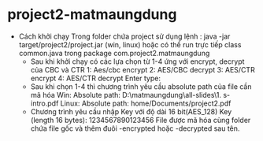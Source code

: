# project2-matmaungdung
- Cách khởi chạy
  Trong folder chứa project sử dụng lệnh :
    java -jar target/project2/project.jar (win, linux)
   hoặc có thể run trực tiếp class common.java trong package com.project2.matmaungdung
  - Sau khi khởi chạy có các lựa chọn từ 1-4 ứng với encrypt, decrypt của CBC và CTR
      1: Aes/cbc encrypt
      2: AES/CBC decrypt
      3: AES/CTR encrypt
      4: AES/CTR decrypt
      Enter type:
   - Sau khi chọn 1-4 thì chương trình yêu cầu absolute path của file cần mã hóa 
    Win:
      Absolute path:
      D:\matmaungdung\all-slides\1. s-intro.pdf
    Linux:
      Absolute path:
      home/Documents/project2.pdf
    - Chương trình yêu cầu nhập Key với độ dài 16 bit(AES_128)
        Key (length 16 bytes):
        1234567890123456
    File được mã hóa cùng folder chứa file gốc và thêm đuôi -encrypted hoặc -decrypted sau tên.
  
 

